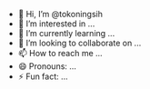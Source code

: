 - 👋 Hi, I’m @tokoningsih
- 👀 I’m interested in ...
- 🌱 I’m currently learning ...
- 💞️ I’m looking to collaborate on ...
- 📫 How to reach me ...
- 😄 Pronouns: ...
- ⚡ Fun fact: ...

<!---
tokoningsih/tokoningsih is a ✨ special ✨ repository because its `README.md` (this file) appears on your GitHub profile.
You can click the Preview link to take a look at your changes.
--->
